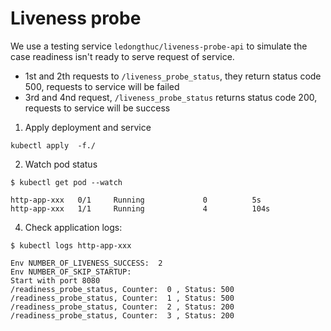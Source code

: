 # Liveness probe

We use a testing service `ledongthuc/liveness-probe-api` to simulate the case readiness isn't ready to serve request of service.
 - 1st and 2th requests to `/liveness_probe_status`, they return status code 500, requests to service will be failed
 - 3rd and 4nd request, `/liveness_probe_status` returns status code 200, requests to service will be success

1. Apply deployment and service

```
kubectl apply  -f./
```

2. Watch pod status

```
$ kubectl get pod --watch

http-app-xxx   0/1     Running             0          5s
http-app-xxx   1/1     Running             4          104s
```

4. Check application logs:

```
$ kubectl logs http-app-xxx

Env NUMBER_OF_LIVENESS_SUCCESS:  2
Env NUMBER_OF_SKIP_STARTUP:
Start with port 8080
/readiness_probe_status, Counter:  0 , Status: 500
/readiness_probe_status, Counter:  1 , Status: 500
/readiness_probe_status, Counter:  2 , Status: 200
/readiness_probe_status, Counter:  3 , Status: 200
